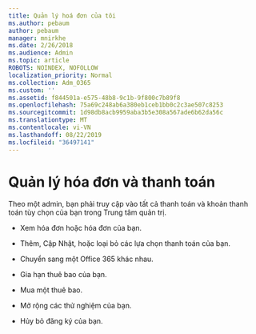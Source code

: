 ```yaml
---
title: Quản lý hoá đơn của tôi
ms.author: pebaum
author: pebaum
manager: mnirkhe
ms.date: 2/26/2018
ms.audience: Admin
ms.topic: article
ROBOTS: NOINDEX, NOFOLLOW
localization_priority: Normal
ms.collection: Adm_O365
ms.custom: ''
ms.assetid: f844501a-e575-48b8-9c1b-9f800c7b89f8
ms.openlocfilehash: 75a69c248ab6a380eb1ceb1bb0c2c3ae507c8253
ms.sourcegitcommit: 1d98db8acb9959aba3b5e308a567ade6b62da56c
ms.translationtype: MT
ms.contentlocale: vi-VN
ms.lasthandoff: 08/22/2019
ms.locfileid: "36497141"
---
```

# <a name="manage-my-bill-and-payments"></a>Quản lý hóa đơn và thanh toán

Theo một admin, bạn phải truy cập vào tất cả thanh toán và khoản thanh toán tùy chọn của bạn trong Trung tâm quản trị.
  
- Xem hóa đơn hoặc hóa đơn của bạn.
    
- Thêm, Cập Nhật, hoặc loại bỏ các lựa chọn thanh toán của bạn.
    
- Chuyển sang một Office 365 khác nhau.
    
- Gia hạn thuê bao của bạn.
    
- Mua một thuê bao.
    
- Mở rộng các thử nghiệm của bạn.
    
- Hủy bỏ đăng ký của bạn.
    

